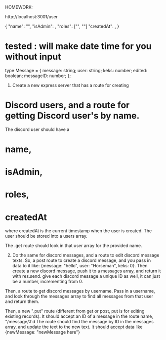 HOMEWORK:

http://localhost:3001/user

{
"name": "",
"isAdmin": ,
"roles": ["", ""]
"createdAt": ,
}

# tested : will make date time for you without input

type Message = {
message: string;
user: string;
keks: number;
edited: boolean;
messageID: number;
};

1. Create a new express server that has a route for creating

# Discord users, and a route for getting Discord user's by name.

The discord user should have a

# name,

# isAdmin,

# roles,

# createdAt

where createdAt is the current timestamp when the user is created. The user should be stored into a users array.

The .get route should look in that user array for the provided name.

2. Do the same for discord messages, and a route to edit discord message texts.
   So, a post route to create a discord message, and you pass in data to it like: {message: "hello", user: "Horseman", keks: 0}. Then create a new discord message, push it to a messages array, and return it with res.send. give each discord message a unique ID as well, it can just be a number, incrementing from 0.

Then, a route to get discord messages by username. Pass in a username, and look through the messages array to find all messages from that user and return them.

Then, a new ".put" route (different from get or post, put is for editing existing records). It should accept an ID of a message in the route name, "/message/:I'd The route should find the message by ID in the messages array, and update the text to the new text. It should accept data like {newMessage: "newMessage here"}
